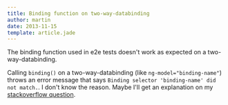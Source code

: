 ```yaml
---
title: Binding function on two-way-databinding
author: martin
date: 2013-11-15
template: article.jade
---
```

The binding function used in e2e tests doesn't work as expected on a two-way-databinding.

Calling ```binding()``` on a two-way-databinding (like ```ng-model="binding-name"```) throws an error message that says ```Binding selector 'binding-name' did not match.```. I don't know the reason. Maybe I'll get an explanation on my [stackoverflow question](http://stackoverflow.com/questions/18630723/why-doesnt-binding-find-a-two-way-binding-in-an-e2e-test).